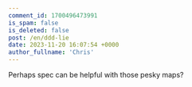 ```yaml
---
comment_id: 1700496473991
is_spam: false
is_deleted: false
post: /en/ddd-lie
date: 2023-11-20 16:07:54 +0000
author_fullname: 'Chris'
---
```


Perhaps spec can be helpful with those pesky maps?
